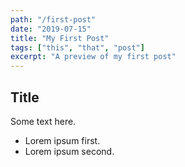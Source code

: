 ```yaml
---
path: "/first-post"
date: "2019-07-15"
title: "My First Post"
tags: ["this", "that", "post"]
excerpt: "A preview of my first post"
---
```


## Title

Some text here.

- Lorem ipsum first.
- Lorem ipsum second.
